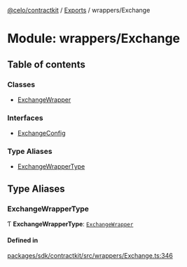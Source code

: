 [@celo/contractkit](../README.md) / [Exports](../modules.md) / wrappers/Exchange

# Module: wrappers/Exchange

## Table of contents

### Classes

- [ExchangeWrapper](../classes/wrappers_Exchange.ExchangeWrapper.md)

### Interfaces

- [ExchangeConfig](../interfaces/wrappers_Exchange.ExchangeConfig.md)

### Type Aliases

- [ExchangeWrapperType](wrappers_Exchange.md#exchangewrappertype)

## Type Aliases

### ExchangeWrapperType

Ƭ **ExchangeWrapperType**: [`ExchangeWrapper`](../classes/wrappers_Exchange.ExchangeWrapper.md)

#### Defined in

[packages/sdk/contractkit/src/wrappers/Exchange.ts:346](https://github.com/celo-org/developer-tooling/blob/master/packages/sdk/contractkit/src/wrappers/Exchange.ts#L346)
